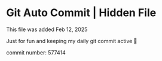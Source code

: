 # Git Auto Commit | Hidden File

This file was added Feb 12, 2025

Just for fun and keeping my daily git commit active 🤪

commit number: 577414
